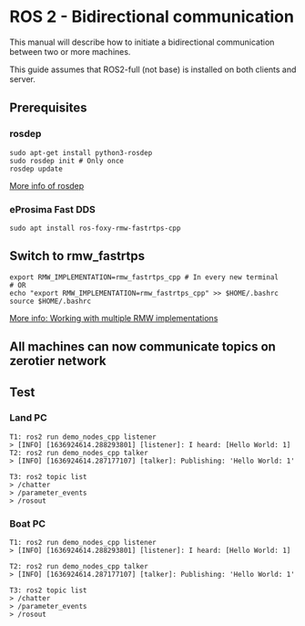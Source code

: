 # ROS 2 - Bidirectional communication

This manual will describe how to initiate a bidirectional communication between two or more machines.

This guide assumes that ROS2-full (not base) is installed on both clients and server.

## Prerequisites

### rosdep

```console
sudo apt-get install python3-rosdep
sudo rosdep init # Only once
rosdep update
```

[More info of rosdep](https://wiki.ros.org/rosdep#Installing_rosdep)

### eProsima Fast DDS

```concole
sudo apt install ros-foxy-rmw-fastrtps-cpp
```

## Switch to rmw_fastrtps

```concole
export RMW_IMPLEMENTATION=rmw_fastrtps_cpp # In every new terminal
# OR 
echo "export RMW_IMPLEMENTATION=rmw_fastrtps_cpp" >> $HOME/.bashrc
source $HOME/.bashrc
```

[More info: Working with multiple RMW implementations](https://ftp-osl.osuosl.org/pub/ros/ros_docs_mirror/en/galactic/How-To-Guides/Working-with-multiple-RMW-implementations.html)

## All machines can now communicate topics on zerotier network

## Test

### Land PC

```console
T1: ros2 run demo_nodes_cpp listener
> [INFO] [1636924614.288293801] [listener]: I heard: [Hello World: 1]
T2: ros2 run demo_nodes_cpp talker
> [INFO] [1636924614.287177107] [talker]: Publishing: 'Hello World: 1'

T3: ros2 topic list
> /chatter
> /parameter_events
> /rosout
```

### Boat PC

```console
T1: ros2 run demo_nodes_cpp listener
> [INFO] [1636924614.288293801] [listener]: I heard: [Hello World: 1]

T2: ros2 run demo_nodes_cpp talker
> [INFO] [1636924614.287177107] [talker]: Publishing: 'Hello World: 1'

T3: ros2 topic list
> /chatter
> /parameter_events
> /rosout
```
